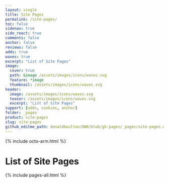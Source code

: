 ```yaml
---
layout: single
title: Site Pages
permalink: /site-pages/
toc: false
sidenav: true
side_react: true
comments: false
anchor: false
reviews: false
adds: true
waves: true
excerpt: "List of Site Pages"
image:
  cover: true
  path: &image /assets/images/icons/waves.svg
  feature: *image
  thumbnail: /assets/images/icons/waves.svg
header:
  image: /assets/images/icons/waves.svg
  teaser: /assets/images/icons/waves.svg
  excerpt: "List of Site Pages"
support: [adds, cookies, anchor]
folder: _pages
product: site-pages
slug: site-pages
github_editme_path: donaldboulton/DWB/blob/gh-pages/_pages/site-pages.md
---
```


{% include octo-arm.html %}

# List of Site Pages

{% include pages-all.html %}
